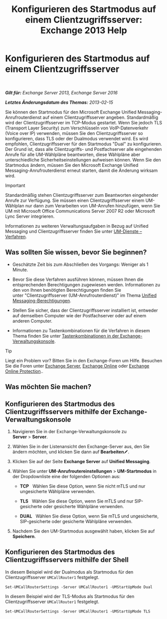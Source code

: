 ﻿---
title: 'Konfigurieren des Startmodus auf einem Clientzugriffsserver: Exchange 2013 Help'
TOCTitle: Konfigurieren des Startmodus auf einem Clientzugriffsserver
ms:assetid: 71cc9061-9e3c-4b4a-8dbe-f590ca5bcee8
ms:mtpsurl: https://technet.microsoft.com/de-de/library/JJ673533(v=EXCHG.150)
ms:contentKeyID: 50554840
ms.date: 05/22/2018
mtps_version: v=EXCHG.150
ms.translationtype: MT
---

# Konfigurieren des Startmodus auf einem Clientzugriffsserver

 

_**Gilt für:** Exchange Server 2013, Exchange Server 2016_

_**Letztes Änderungsdatum des Themas:** 2013-02-15_

Sie können den Startmodus für den Microsoft Exchange Unified Messaging-Anrufrouterdienst auf einem Clientzugriffsserver angeben. Standardmäßig wird der Clientzugriffsserver im TCP-Modus gestartet. Wenn Sie jedoch TLS (Transport Layer Security) zum Verschlüsseln von VoIP-Datenverkehr (Voice over IP) verwenden, müssen Sie den Clientzugriffsserver so konfigurieren, dass TLS oder der Dualmodus verwendet wird. Es wird empfohlen, Clientzugriffsserver für den Startmodus "Dual" zu konfigurieren. Der Grund ist, dass alle Clientzugriffs- und Postfachserver alle eingehenden Anrufe für alle UM-Wählpläne beantworten, diese Wählpläne aber unterschiedliche Sicherheitseinstellungen aufweisen können. Wenn Sie den Startmodus ändern, müssen Sie den Microsoft Exchange Unified Messaging-Anrufrouterdienst erneut starten, damit die Änderung wirksam wird.


> [!IMPORTANT]
> Standardmäßig stehen Clientzugriffsserver zum Beantworten eingehender Anrufe zur Verfügung. Sie müssen einen Clientzugriffsserver einem UM-Wählplan nur dann zum Verarbeiten von UM-Anrufen hinzufügen, wenn Sie UM mit Microsoft Office Communications Server 2007 R2 oder Microsoft Lync Server integrieren.



Informationen zu weiteren Verwaltungsaufgaben in Bezug auf Unified Messaging und Clientzugriffsserver finden Sie unter [UM-Dienste – Verfahren](um-services-procedures-exchange-2013-help.md).

## Was sollten Sie wissen, bevor Sie beginnen?

  - Geschätzte Zeit bis zum Abschließen des Vorgangs: Weniger als 1 Minute.

  - Bevor Sie diese Verfahren ausführen können, müssen Ihnen die entsprechenden Berechtigungen zugewiesen werden. Informationen zu den von Ihnen benötigten Berechtigungen finden Sie unter "Clientzugriffsserver (UM-Anrufrouterdienst)" im Thema [Unified Messaging-Berechtigungen](unified-messaging-permissions-exchange-2013-help.md).

  - Stellen Sie sicher, dass der Clientzugriffsserver installiert ist, entweder auf demselben Computer wie der Postfachserver oder auf einem anderen Computer.

  - Informationen zu Tastenkombinationen für die Verfahren in diesem Thema finden Sie unter [Tastenkombinationen in der Exchange-Verwaltungskonsole](keyboard-shortcuts-in-the-exchange-admin-center-exchange-online-protection-help.md).


> [!TIP]
> Liegt ein Problem vor? Bitten Sie in den Exchange-Foren um Hilfe. Besuchen Sie die Foren unter <A href="https://go.microsoft.com/fwlink/p/?linkid=60612">Exchange Server</A>, <A href="https://go.microsoft.com/fwlink/p/?linkid=267542">Exchange Online</A> oder <A href="https://go.microsoft.com/fwlink/p/?linkid=285351">Exchange Online Protection</A>..



## Was möchten Sie machen?

## Konfigurieren des Startmodus des Clientzugriffsservers mithilfe der Exchange-Verwaltungskonsole

1.  Navigieren Sie in der Exchange-Verwaltungskonsole zu **Server** \> **Server**.

2.  Wählen Sie in der Listenansicht den Exchange-Server aus, den Sie ändern möchten, und klicken Sie dann auf **Bearbeiten**![Bearbeitungssymbol](images/Bb124582.6f53ccb2-1f13-4c02-bea0-30690e6ea71d(EXCHG.150).gif "Bearbeitungssymbol").

3.  Klicken Sie auf der Seite **Exchange Server** auf **Unified Messaging**.

4.  Wählen Sie unter **UM-Anrufroutereinstellungen** \> **UM-Startmodus** in der Dropdownliste eine der folgenden Optionen aus:
    
      - **TCP**   Wählen Sie diese Option, wenn Sie nicht mTLS und nur ungesicherte Wählpläne verwenden.
    
      - **TLS**   Wählen Sie diese Option, wenn Sie mTLS und nur SIP-gesicherte oder gesicherte Wählpläne verwenden.
    
      - **DUAL**   Wählen Sie diese Option, wenn Sie mTLS und ungesicherte, SIP-gesicherte oder gesicherte Wählpläne verwenden.

5.  Nachdem Sie den UM-Startmodus ausgewählt haben, klicken Sie auf **Speichern**.

## Konfigurieren des Startmodus des Clientzugriffsservers mithilfe der Shell

In diesem Beispiel wird der Dualmodus als Startmodus für den Clientzugriffsserver `UMCallRouter1` festgelegt.

    Set-UMCallRouterSettings -Server UMCallRouter1 -UMStartUpMode Dual

In diesem Beispiel wird der TLS-Modus als Startmodus für den Clientzugriffsserver `UMCallRouter1` festgelegt.

    Set-UMCallRouterSettings -Server UMCallRouter1 -UMStartUpMode TLS

